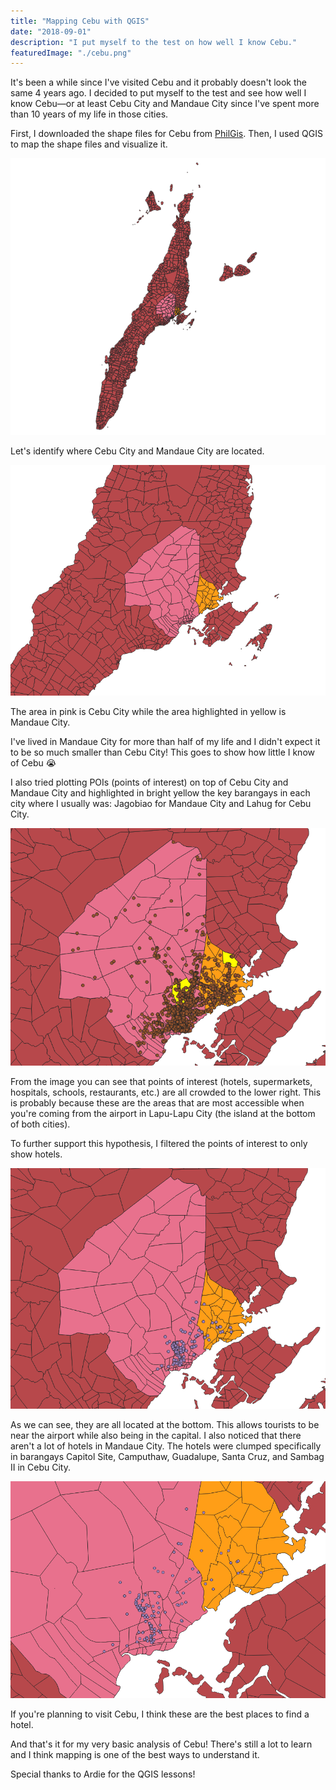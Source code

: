 ```yaml
---
title: "Mapping Cebu with QGIS"
date: "2018-09-01"
description: "I put myself to the test on how well I know Cebu."
featuredImage: "./cebu.png"
---
```


It's been a while since I've visited Cebu and it probably doesn't look the same 4 years ago. I decided to put myself to the test and see how well I know Cebu—or at least Cebu City and Mandaue City since I've spent more than 10 years of my life in those cities.

First, I downloaded the shape files for Cebu from [PhilGis](http://philgis.org/). Then, I used QGIS to map the shape files and visualize it.

![Map of Cebu](cebu.png)

Let's identify where Cebu City and Mandaue City are located.

![Cebu City and Mandaue City](cebucity-mandauecity.png)

The area in pink is Cebu City while the area highlighted in yellow is Mandaue City.

I've lived in Mandaue City for more than half of my life and I didn't expect it to be so much smaller than Cebu City! This goes to show how little I know of Cebu :sob:

I also tried plotting POIs (points of interest) on top of Cebu City and Mandaue City and highlighted in bright yellow the key barangays in each city where I usually was: Jagobiao for Mandaue City and Lahug for Cebu City.

![POIs in Cebu City and Mandaue City](cebu_mandaue_poi.png)

From the image you can see that points of interest (hotels, supermarkets, hospitals, schools, restaurants, etc.) are all crowded to the lower right. This is probably because these are the areas that are most accessible when you're coming from the airport in Lapu-Lapu City (the island at the bottom of both cities).

To further support this hypothesis, I filtered the points of interest to only show hotels.

![Hotels in Cebu City and Mandaue City](hotels-cebu-mandaue.png)

As we can see, they are all located at the bottom. This allows tourists to be near the airport while also being in the capital. I also noticed that there aren't a lot of hotels in Mandaue City. The hotels were clumped specifically in barangays Capitol Site, Camputhaw, Guadalupe, Santa Cruz, and Sambag II in Cebu City.

![Hotels in Cebu City and Mandaue City](hotels-zoom.png)

If you're planning to visit Cebu, I think these are the best places to find a hotel.

And that's it for my very basic analysis of Cebu! There's still a lot to learn and I think mapping is one of the best ways to understand it.

Special thanks to Ardie for the QGIS lessons!
